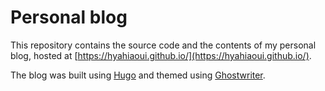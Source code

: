 # Personal blog

This repository contains the source code and the contents of my personal blog, hosted at [https://hyahiaoui.github.io/](https://hyahiaoui.github.io/).

The blog was built using [Hugo](https://gohugo.io/) and themed using [Ghostwriter](https://github.com/jbub/ghostwriter).